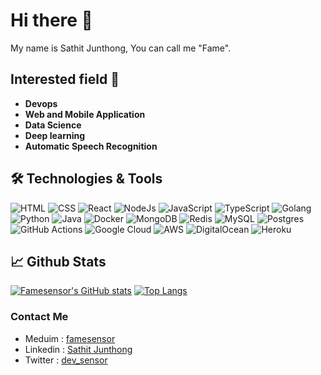 # Hi there 👋
My name is Sathit Junthong, You can call me "Fame".

## Interested field :dart:
- <b>Devops</b>
- <b>Web and Mobile Application</b>
- <b>Data Science</b>
- <b>Deep learning</b>
- <b>Automatic Speech Recognition</b>

## 🛠️ Technologies & Tools
![HTML](https://img.shields.io/badge/HTML5-E34F26?style=flat&logo=HTML5&logoColor=white&labelColor=lightgray)
![CSS](https://img.shields.io/badge/CSS-1572B6?style=flat&logo=CSS3&logoColor=white&labelColor=lightgray)
![React](https://img.shields.io/badge/React-61DAFB?style=flat&logo=react&logoColor=white&labelColor=inactive)
![NodeJs](https://img.shields.io/badge/Node.Js-brightgreen?style=flat&logo=node.js&logoColor=white&labelColor=lightgray)
![JavaScript](https://img.shields.io/badge/JavaScript-F7DF1E?style=flat&logo=JavaScript&logoColor=white&labelColor=lightgray)
![TypeScript](https://img.shields.io/badge/TypeScript-3178C6?style=flat&logo=TypeScript&logoColor=white&labelColor=lightgray)
![Golang](https://img.shields.io/badge/Golang-00ADD8?style=flat&logo=Go&logoColor=white&labelColor=inactive)
![Python](https://img.shields.io/badge/Python-3776AB?style=flat&logo=Python&logoColor=white&labelColor=lightgray)
![Java](https://img.shields.io/badge/Java-007396?style=flat&logo=Java&logoColor=white&labelColor=lightgray)
![Docker](https://img.shields.io/badge/Docker-2496ED?style=flat&logo=Docker&logoColor=white&labelColor=lightgray)
![MongoDB](https://img.shields.io/badge/MongoDB-47A248?style=flat&logo=MongoDB&logoColor=white&labelColor=lightgray)
![Redis](https://img.shields.io/badge/Redis-DC382D?style=flat&logo=Redis&logoColor=white&labelColor=lightgray)
![MySQL](https://img.shields.io/badge/MySQL-4479A1?style=flat&logo=MySQL&logoColor=white&labelColor=lightgray)
![Postgres](https://img.shields.io/badge/PostgreSQL-4169E1?style=flat&logo=PostgreSQL&logoColor=white&labelColor=lightgray)
![GitHub Actions](https://img.shields.io/badge/GitHub%20Actions-2088FF?style=flat&logo=GitHub%20Actions&logoColor=white&labelColor=lightgray)
![Google Cloud](https://img.shields.io/badge/Google%20Cloud-4285F4?style=flat&logo=Google%20Cloud&logoColor=white&labelColor=lightgray)
![AWS](https://img.shields.io/badge/Amazon%20AWS-232F3E?style=flat&logo=Amazon%20AWS&logoColor=white&labelColor=lightgray)
![DigitalOcean](https://img.shields.io/badge/DigitalOcean-0080FF?style=flat&logo=DigitalOcean&logoColor=white&labelColor=lightgray)
![Heroku](https://img.shields.io/badge/Heroku-430098?style=flat&logo=Heroku&logoColor=white&labelColor=lightgray)

## 📈 Github Stats
[![Famesensor's GitHub stats](https://github-readme-stats.vercel.app/api?username=famesensor&show_icons=true&line_height=20)](https://github.com/anuraghazra/github-readme-stats)
[![Top Langs](https://github-readme-stats.vercel.app/api/top-langs/?username=famesensor&layout=compact&langs_count=6)](https://github.com/anuraghazra/github-readme-stats)

<!-- [![Famesensor's wakatime stats](https://github-readme-stats.vercel.app/api/wakatime?username=famesensor&layout=compact)](https://github.com/anuraghazra/github-readme-stats) -->
### Contact Me
- Meduim : <a href="https://medium.com/@famesensor" target="_blank">famesensor</a>
- Linkedin : <a href="https://www.linkedin.com/in/sathit-junthong-997317205/" target="_blank">Sathit Junthong</a>
- Twitter : <a href="https://twitter.com/dev_sensor" target="_blank">dev_sensor</a>

